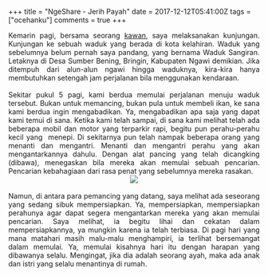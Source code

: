+++
title = "NgeShare - Jerih Payah"
date = 2017-12-12T05:41:00Z
tags = ["ocehanku"]
comments = true
+++

<div style="text-align: justify;">Kemarin pagi, bersama seorang <a href="https://www.instagram.com/294.re/" target="_blank">kawan</a>, saya melaksanakan kunjungan. Kunjungan ke sebuah waduk yang berada di kota kelahiran. Waduk yang sebelumnya belum pernah saya pandang, yang bernama Waduk Sangiran. Letaknya di Desa Sumber Bening, Bringin, Kabupaten Ngawi demikian. Jika ditempuh dari alun-alun ngawi hingga waduknya, kira-kira hanya membutuhkan setengah jam perjalanan bila menggunakan kendaraan.<br /><br />
Sekitar pukul 5 pagi, kami berdua memulai perjalanan menuju waduk tersebut. Bukan untuk memancing, bukan pula untuk membeli ikan, ke sana kami berdua ingin mengabadikan. Ya, mengabadikan apa saja yang dapat kami temui di sana. Ketika kami telah sampai, di sana kami melihat telah ada beberapa mobil dan motor yang terparkir rapi, begitu pun perahu-perahu kecil yang&nbsp; menepi. Di sekitarnya pun telah nampak beberapa orang yang menanti dan mengantri. Menanti dan mengantri perahu yang akan mengantarkannya dahulu. Dengan alat pancing yang telah dicangking (dibawa), menegaskan bila mereka akan memulai sebuah pencarian. Pencarian kebahagiaan dari rasa penat yang sebelumnya mereka rasakan.<br />
<center><img border="0" data-original-height="532" data-original-width="1600" src="https://3.bp.blogspot.com/-3aR2yR4ElmQ/Wi8JMVBSogI/AAAAAAAARP4/S6O6m8siRdESjB_cql-o_LGwdgJytoZhgCLcBGAs/s1600/ayah.jpg" /></center><br />
Namun, di antara para pemancing yang datang, saya melihat ada seseorang yang sedang sibuk mempersiapkan. Ya, mempersiapkan, mempersiapkan perahunya agar dapat segera mengantarkan mereka yang akan memulai pencarian. Saya melihat, ia begitu lihai dan cekatan dalam mempersiapkannya, ya mungkin karena ia telah terbiasa. Di pagi hari yang mana matahari masih malu-malu menghampiri, ia terlihat bersemangat dalam memulai. Ya, memulai kisahnya hari itu dengan harapan yang dibawanya selalu. Mengingat, jika dia adalah seorang ayah, maka ada anak dan istri yang selalu menantinya di rumah.</div>
